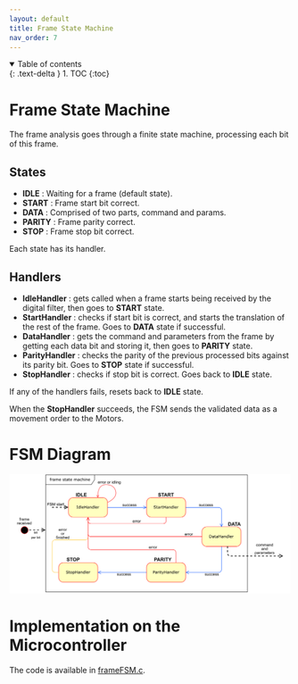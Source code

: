 ```yaml
---
layout: default
title: Frame State Machine
nav_order: 7
---
```


<details open markdown="block">
  <summary>
    Table of contents
  </summary>
  {: .text-delta }
1. TOC
{:toc}
</details>

# Frame State Machine

The frame analysis goes through a finite state machine, processing each bit of this frame.

## States

- **IDLE** : Waiting for a frame (default state).
- **START** : Frame start bit correct.
- **DATA** : Comprised of two parts, command and params.
- **PARITY** : Frame parity correct.
- **STOP** : Frame stop bit correct.

Each state has its handler.

## Handlers

- **IdleHandler** : gets called when a frame starts being received by the digital filter, then goes to **START** state.
- **StartHandler** : checks if start bit is correct, and starts the translation of the rest of the frame. Goes to **DATA** state if successful.
- **DataHandler** : gets the command and parameters from the frame by getting each data bit and storing it, then goes to **PARITY** state.
- **ParityHandler** : checks the parity of the previous processed bits against its parity bit. Goes to **STOP** state if successful.
- **StopHandler** : checks if stop bit is correct. Goes back to **IDLE** state.

If any of the handlers fails, resets back to **IDLE** state.

When the **StopHandler** succeeds, the FSM sends the validated data as a movement order to the Motors.

# FSM Diagram

![frameFSM](assets/images/frameFSM_2.svg)

# Implementation on the Microcontroller
The code is available in [frameFSM.c](https://github.com/DemonicTricycle/DemonicTricycle-ELECH309/blob/main/src/frameFSM.c).
